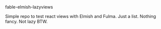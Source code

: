 fable-elmish-lazyviews

Simple repo to test react views with Elmish and Fulma.
Just a list. Nothing fancy. Not lazy BTW.